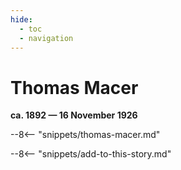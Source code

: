 ```yaml
---
hide:
  - toc
  - navigation 
---
```


# Thomas Macer

**ca. 1892 — 16 November 1926**

--8<-- "snippets/thomas-macer.md"

--8<-- "snippets/add-to-this-story.md"